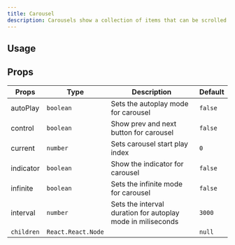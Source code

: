 ```yaml
---
title: Carousel
description: Carousels show a collection of items that can be scrolled on and off the screen
---
```


## Usage

<usage></usage>

## Props

| Props      | Type               | Description                                                 | Default |
| ---------- | ------------------ | ----------------------------------------------------------- | ------- |
| autoPlay   | `boolean`          | Sets the autoplay mode for carousel                         | `false` |
| control    | `boolean`          | Show prev and next button for carousel                      | `false` |
| current    | `number`           | Sets carousel start play index                              | `0`     |
| indicator  | `boolean`          | Show the indicator for carousel                             | `false` |
| infinite   | `boolean`          | Sets the infinite mode for carousel                         | `false` |
| interval   | `number`           | Sets the interval duration for autoplay mode in miliseconds | `3000`  |
| `children` | `React.React.Node` |                                                             | `null`  |
